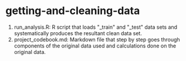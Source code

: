 # getting-and-cleaning-data
1. run_analysis.R: R script that loads "_train" and "_test" data sets and systematically produces the resultant clean data set.
2. project_codebook.md: Markdown file that step by step goes through components of the original data used and calculations done on the original data. 